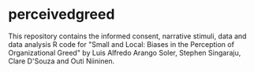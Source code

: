 # perceivedgreed
This repository contains the informed consent, narrative stimuli, data and data analysis R code for "Small and Local: Biases in the Perception of Organizational Greed" by Luis Alfredo Arango Soler, Stephen Singaraju, Clare D'Souza and Outi Niininen.
